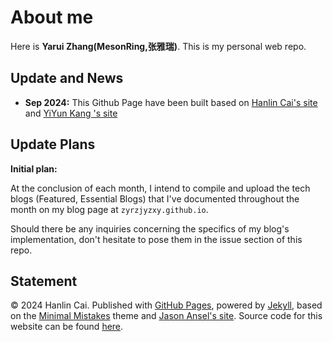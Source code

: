 # About me

Here is **Yarui Zhang(MesonRing,张雅瑞)**. This is my personal web repo. 

## Update and News

- **Sep 2024:** This Github Page have been built based on [Hanlin Cai's site](https://github.com/GuangLun2000/GuangLun2000.github.io) and [YiYun Kang 's site](https://github.com/kangyiyun/kangyiyun.github.io)


## Update Plans

**Initial plan:**

At the conclusion of each month, I intend to compile and upload the tech blogs (Featured, Essential Blogs) that I've documented throughout the month on my blog page at `zyrzjyzxy.github.io`. 

Should there be any inquiries concerning the specifics of my blog's implementation, don't hesitate to pose them in the issue section of this repo.

## Statement

© 2024 Hanlin Cai. Published with [GitHub Pages](https://pages.github.com/), powered by [Jekyll](https://jekyllrb.com/), based on the [Minimal Mistakes](https://mademistakes.com/) theme and [Jason Ansel's site](https://github.com/jansel/jansel.github.io). Source code for this website can be found [here](https://github.com/GuangLun2000/GuangLun2000.github.io).

